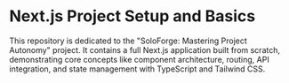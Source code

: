 
# Next.js Project Setup and Basics

This repository is dedicated to the "SoloForge: Mastering Project Autonomy" project. It contains a full Next.js application built from scratch, demonstrating core concepts like component architecture, routing, API integration, and state management with TypeScript and Tailwind CSS.
